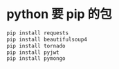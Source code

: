 # python 要 pip 的包


```bash
pip install requests
pip install beautifulsoup4
pip install tornado
pip install pyjwt
pip install pymongo
```
